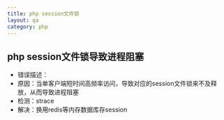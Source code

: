 ```yaml
---
title: php session文件锁
layout: qa
category: php
---
```



## php session文件锁导致进程阻塞

* 错误描述：
* 原因：当单客户端短时间高频率访问，导致对应的session文件锁来不及释放，从而导致进程阻塞
* 检测：strace
* 解决：换用redis等内存数据库存session